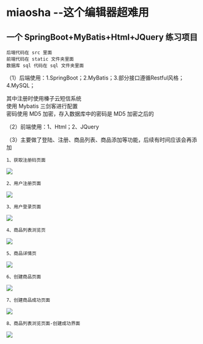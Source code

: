 # miaosha --这个编辑器超难用
一个 SpringBoot+MyBatis+Html+JQuery 练习项目
------
    后端代码在 src 里面
    前端代码在 static 文件夹里面
    数据库 sql 代码在 sql 文件夹里面


（1）后端使用：1.SpringBoot；2.MyBatis；3.部分接口遵循Restful风格；4.MySQL；

其中注册时使用榛子云短信系统<br>使用 Mybatis 三剑客进行配置<br>
密码使用 MD5 加密，存入数据库中的密码是 MD5 加密之后的


（2）前端使用：1、Html；2、JQuery


（3）主要做了登陆、注册、商品列表、商品添加等功能，后续有时间应该会再添加

    1、获取注册码页面
![](https://github.com/ouxian/miaosha/raw/master/images/获取验证码.jpg)

    
    2、用户注册页面
![](https://github.com/ouxian/miaosha/raw/master/images/用户注册.jpg)  
    
    3、用户登录页面
![](https://github.com/ouxian/miaosha/raw/master/images/用户登录.jpg)
    
    4、商品列表浏览页
![](https://github.com/ouxian/miaosha/raw/master/images/商品列表浏览页面.jpg)
    
    5、商品详情页
![](https://github.com/ouxian/miaosha/raw/master/images/商品详情页.jpg)
    
    6、创建商品页面
![](https://github.com/ouxian/miaosha/raw/master/images/创建商品.jpg)
    
    7、创建商品成功页面
![](https://github.com/ouxian/miaosha/raw/master/images/创建商品成功界面.jpg)
    
    8、商品列表浏览页面-创建成功界面
![](https://github.com/ouxian/miaosha/raw/master/images/商品列表浏览页面-创建成功界面.jpg)
    
    
